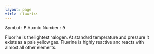 ```yaml
---
layout: page
title: Fluorine
---
```


Symbol : F
Atomic Number : 9

Fluorine is the lightest halogen.
At standard temperature and pressure it exists as a pale yellow gas.
Fluorine is highly reactive and reacts with almost all other elements.
